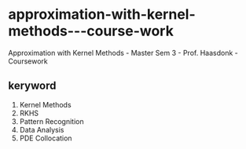 # approximation-with-kernel-methods---course-work
Approximation with Kernel Methods - Master Sem 3 - Prof. Haasdonk - Coursework

**keryword**
-------------
1. Kernel Methods
2. RKHS
3. Pattern Recognition
4. Data Analysis
5. PDE Collocation
